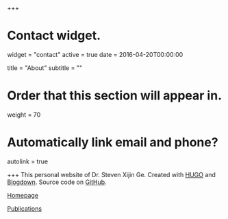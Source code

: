 +++
# Contact widget.
widget = "contact"
active = true
date = 2016-04-20T00:00:00

title = "About"
subtitle = ""

# Order that this section will appear in.
weight = 70

# Automatically link email and phone?
autolink = true

+++
 This personal website of Dr. Steven Xijin Ge. Created with [HUGO](https://gohugo.io/) and [Blogdown](https://bookdown.org/yihui/blogdown/). Source code on [GitHub](https://github.com/gexijin/sge).

[Homepage](https://www.sdstate.edu/directory/xijin-ge)

[Publications](https://scholar.google.com/citations?user=DFUSeDUAAAAJ&hl=en)

